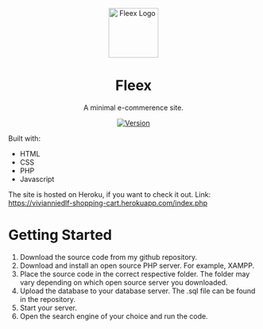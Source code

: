 <p align="center">
  <img alt="Fleex Logo" src="https://assets.website-files.com/614f0d68de16650e3a327379/61505e1afcc784409915d1c7_Orange.svg" width="100" />
</p>
<h1 align="center">
  Fleex
</h1>
<p align="center">
  A minimal e-commerence site.
</p>
<p align="center">
  <a href="https://assets.website-files.com/614f0d68de16650e3a327379/61505e1afcc784409915d1c7_Orange.svg">
    <img alt="Version" src="" />
  </a>
</p>

Built with:
* HTML
* CSS
* PHP
* Javascript

The site is hosted on Heroku, if you want to check it out. Link: https://vivianniedlf-shopping-cart.herokuapp.com/index.php

# Getting Started

1. Download the source code from my github repository.
2. Download and install an open source PHP server. For example, XAMPP.
3. Place the source code in the correct respective folder. The folder may vary depending on which open source server you downloaded.
4. Upload the database to your database server. The .sql file can be found in the repository.
5. Start your server.
6. Open the search engine of your choice and run the code.
